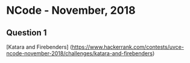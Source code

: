 # NCode - November, 2018

## Question 1
[Katara and Firebenders] (https://www.hackerrank.com/contests/uvce-ncode-november-2018/challenges/katara-and-firebenders)
